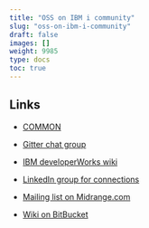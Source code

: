 ```yaml
---
title: "OSS on IBM i community"
slug: "oss-on-ibm-i-community"
draft: false
images: []
weight: 9985
type: docs
toc: true
---
```


## Links
- [COMMON][1]
- [Gitter chat group][2]
- [IBM developerWorks wiki][3]
- [LinkedIn group for connections][4]
- [Mailing list on Midrange.com][5] 
- [Wiki on BitBucket][6] 



  [1]: http://www.common.org/open-source/
  [2]: https://gitter.im/Club-Seiden/IBMiOSS_Public
  [3]: https://www.ibm.com/developerworks/community/wikis/home?lang=en#!/wiki/IBM%20i%20Technology%20Updates/page/Open%20Source%20Technologies
  [4]: https://www.linkedin.com/groups/8531863
  [5]: http://lists.midrange.com/mailman/listinfo/opensource
  [6]: https://bitbucket.org/ibmi/opensource/wiki/Home



